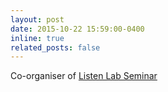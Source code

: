 ```yaml
---
layout: post
date: 2015-10-22 15:59:00-0400
inline: true
related_posts: false
---
```


Co-organiser of [Listen Lab Seminar](https://listen.telecom-paris.fr/en/)
